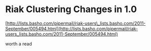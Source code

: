 <!--
id: 9948869608
link: http://tumblr.atmos.org/post/9948869608/riak-clustering-changes-in-1-0
slug: riak-clustering-changes-in-1-0
date: Wed Sep 07 2011 22:08:35 GMT-0700 (PDT)
publish: 2011-09-07
tags: 
title: Riak Clustering Changes in 1.0
-->


Riak Clustering Changes in 1.0
==============================

[http://lists.basho.com/pipermail/riak-users\_lists.basho.com/2011-September/005494.html](http://lists.basho.com/pipermail/riak-users_lists.basho.com/2011-September/005494.html)

worth a read


